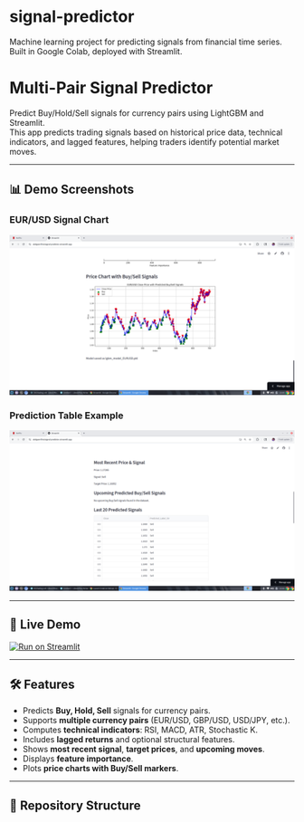 # signal-predictor
Machine learning project for predicting signals from financial time series. Built in Google Colab, deployed with Streamlit.

# Multi-Pair Signal Predictor

Predict Buy/Hold/Sell signals for currency pairs using LightGBM and Streamlit.  
This app predicts trading signals based on historical price data, technical indicators, and lagged features, helping traders identify potential market moves.

---

## 📊 Demo Screenshots

### EUR/USD Signal Chart
![EUR/USD Signal Chart](screenshots/eurusdsignal.png)

### Prediction Table Example
![Prediction Table](screenshots/predicteurusd.png)

---

## 🚀 Live Demo

[![Run on Streamlit](https://static.streamlit.io/badges/streamlit_badge_black_white.svg)](https://akdgrantfirstsignal-predictor.streamlit.app/)

---

## 🛠 Features

- Predicts **Buy, Hold, Sell** signals for currency pairs.
- Supports **multiple currency pairs** (EUR/USD, GBP/USD, USD/JPY, etc.).
- Computes **technical indicators**: RSI, MACD, ATR, Stochastic K.
- Includes **lagged returns** and optional structural features.
- Shows **most recent signal**, **target prices**, and **upcoming moves**.
- Displays **feature importance**.
- Plots **price charts with Buy/Sell markers**.

---

## 📂 Repository Structure

